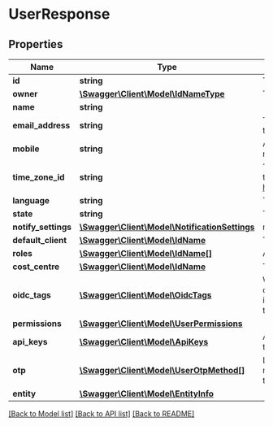 # UserResponse

## Properties
Name | Type | Description | Notes
------------ | ------------- | ------------- | -------------
**id** | **string** | The unique UUID of this entity | 
**owner** | [**\Swagger\Client\Model\IdNameType**](IdNameType.md) | The company entity that owns this entity | 
**name** | **string** |  | [optional] 
**email_address** | **string** | The user&#39;s email address, used to log into the system | [optional] 
**mobile** | **string** | An optional mobile number used for SMS notifications | [optional] 
**time_zone_id** | **string** | The time zone identifier for the user (uses the tz database for timezones, see https://en.wikipedia.org/wiki/Tz_database) | [optional] 
**language** | **string** | The language code for this user | [optional] 
**state** | **string** | The state of the user object | [optional] 
**notify_settings** | [**\Swagger\Client\Model\NotificationSettings**](NotificationSettings.md) | notification settings | [optional] 
**default_client** | [**\Swagger\Client\Model\IdName**](IdName.md) | The default client to load for this user | [optional] 
**roles** | [**\Swagger\Client\Model\IdName[]**](IdName.md) | A list of user roles that apply to this user | [optional] 
**cost_centre** | [**\Swagger\Client\Model\IdName**](IdName.md) | The cost centre that this user belongs to | [optional] 
**oidc_tags** | [**\Swagger\Client\Model\OidcTags**](OidcTags.md) | When OpenId Connect is enabled for a client, you need to tie the user to the issuer&#39;s internal user ID. Specificy them  in the oidcTags bucket | [optional] 
**permissions** | [**\Swagger\Client\Model\UserPermissions**](UserPermissions.md) |  | [optional] 
**api_keys** | [**\Swagger\Client\Model\ApiKeys**](ApiKeys.md) | An optional set of API keys generated by the user | [optional] 
**otp** | [**\Swagger\Client\Model\UserOtpMethod[]**](UserOtpMethod.md) | Lists the types of one time password methods that have been configured for this user | [optional] 
**entity** | [**\Swagger\Client\Model\EntityInfo**](EntityInfo.md) |  | 

[[Back to Model list]](../README.md#documentation-for-models) [[Back to API list]](../README.md#documentation-for-api-endpoints) [[Back to README]](../README.md)


